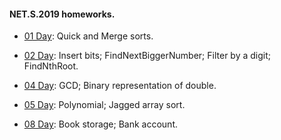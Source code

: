 
#### NET.S.2019 homeworks.

- [01 Day](https://github.com/deNoor/NET.S.2019.Dremliug/tree/master/NET.S.2019.Dremliug.01): Quick and Merge sorts.

- [02 Day](https://github.com/deNoor/NET.S.2019.Dremliug/tree/master/NET.S.2019.Dremliug.02): Insert bits; FindNextBiggerNumber; Filter by a digit; FindNthRoot.

- [04 Day](https://github.com/deNoor/NET.S.2019.Dremliug/tree/master/NET.S.2019.Dremliug.04): GCD; Binary representation of double.

- [05 Day](https://github.com/deNoor/NET.S.2019.Dremliug/tree/master/NET.S.2019.Dremliug.05): Polynomial; Jagged array sort.

- [08 Day](https://github.com/deNoor/NET.S.2019.Dremliug/tree/master/NET.S.2019.Dremliug.08): Book storage; Bank account.
